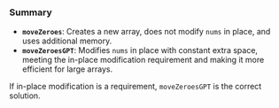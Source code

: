 ### Summary

-   **`moveZeroes`**: Creates a new array, does not modify `nums` in place, and uses additional memory.
-   **`moveZeroesGPT`**: Modifies `nums` in place with constant extra space, meeting the in-place modification requirement and making it more efficient for large arrays.

If in-place modification is a requirement, `moveZeroesGPT` is the correct solution.
